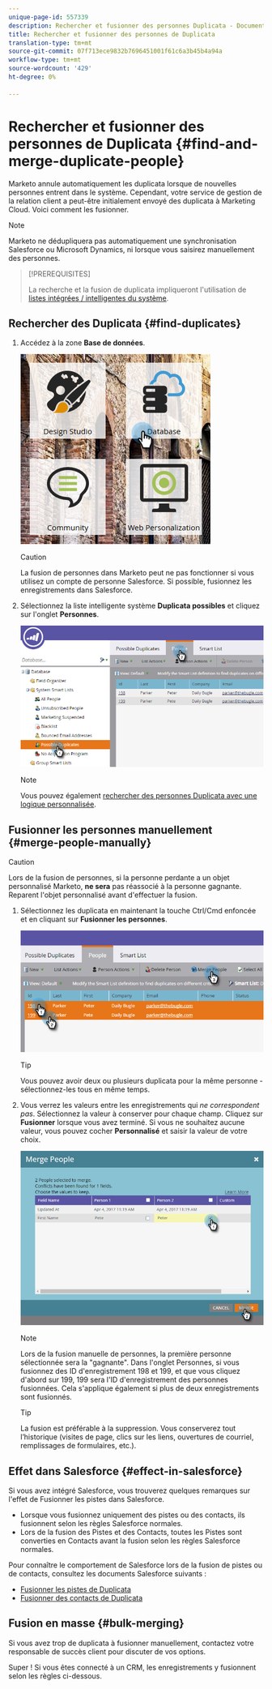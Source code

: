 ```yaml
---
unique-page-id: 557339
description: Rechercher et fusionner des personnes Duplicata - Documents marketing - Documentation sur les produits
title: Rechercher et fusionner des personnes de Duplicata
translation-type: tm+mt
source-git-commit: 07f713ece9832b7696451001f61c6a3b45b4a94a
workflow-type: tm+mt
source-wordcount: '429'
ht-degree: 0%

---
```



# Rechercher et fusionner des personnes de Duplicata {#find-and-merge-duplicate-people}

Marketo annule automatiquement les duplicata lorsque de nouvelles personnes entrent dans le système. Cependant, votre service de gestion de la relation client a peut-être initialement envoyé des duplicata à Marketing Cloud. Voici comment les fusionner.

>[!NOTE]
>
>Marketo ne dédupliquera pas automatiquement une synchronisation Salesforce ou Microsoft Dynamics, ni lorsque vous saisirez manuellement des personnes.

>[!PREREQUISITES]
>
>La recherche et la fusion de duplicata impliqueront l&#39;utilisation de [listes intégrées / intelligentes du système](/help/marketo/product-docs/core-marketo-concepts/smart-lists-and-static-lists/using-smart-lists/use-built-in-system-smart-lists.md).

## Rechercher des Duplicata {#find-duplicates}

1. Accédez à la zone **Base de données**.

   ![](assets/db.png)

   >[!CAUTION]
   >
   >La fusion de personnes dans Marketo peut ne pas fonctionner si vous utilisez un compte de personne Salesforce. Si possible, fusionnez les enregistrements dans Salesforce.

1. Sélectionnez la liste intelligente système **Duplicata possibles** et cliquez sur l&#39;onglet **Personnes**.

   ![](assets/two.png)

   >[!NOTE]
   >
   >Vous pouvez également [rechercher des personnes Duplicata avec une logique personnalisée](/help/marketo/product-docs/core-marketo-concepts/smart-lists-and-static-lists/managing-people-in-smart-lists/find-duplicate-people-with-custom-logic.md).

## Fusionner les personnes manuellement {#merge-people-manually}

>[!CAUTION]
>
>Lors de la fusion de personnes, si la personne perdante a un objet personnalisé Marketo, **ne sera** pas réassocié à la personne gagnante. Reparent l&#39;objet personnalisé avant d&#39;effectuer la fusion.

1. Sélectionnez les duplicata en maintenant la touche Ctrl/Cmd enfoncée et en cliquant sur **Fusionner les personnes**.

   ![](assets/three.png)

   >[!TIP]
   >
   >Vous pouvez avoir deux ou plusieurs duplicata pour la même personne - sélectionnez-les tous en même temps.

1. Vous verrez les valeurs entre les enregistrements qui _ne correspondent pas_. Sélectionnez la valeur à conserver pour chaque champ. Cliquez sur **Fusionner** lorsque vous avez terminé. Si vous ne souhaitez aucune valeur, vous pouvez cocher **Personnalisé** et saisir la valeur de votre choix.

   ![](assets/four.png)

   >[!NOTE]
   >
   >Lors de la fusion manuelle de personnes, la première personne sélectionnée sera la &quot;gagnante&quot;. Dans l&#39;onglet Personnes, si vous fusionnez des ID d&#39;enregistrement 198 et 199, et que vous cliquez d&#39;abord sur 199, 199 sera l&#39;ID d&#39;enregistrement des personnes fusionnées. Cela s&#39;applique également si plus de deux enregistrements sont fusionnés.

   >[!TIP]
   >
   >La fusion est préférable à la suppression. Vous conserverez tout l’historique (visites de page, clics sur les liens, ouvertures de courriel, remplissages de formulaires, etc.).

## Effet dans Salesforce {#effect-in-salesforce}

Si vous avez intégré Salesforce, vous trouverez quelques remarques sur l&#39;effet de Fusionner les pistes dans Salesforce.

* Lorsque vous fusionnez uniquement des pistes ou des contacts, ils fusionnent selon les règles Salesforce normales.
* Lors de la fusion des Pistes et des Contacts, toutes les Pistes sont converties en Contacts avant la fusion selon les règles Salesforce normales.

Pour connaître le comportement de Salesforce lors de la fusion de pistes ou de contacts, consultez les documents Salesforce suivants :

* [Fusionner les pistes de Duplicata](https://help.salesforce.com/HTViewHelpDoc?id=leads_merge.htm&amp;language=en_US)
* [Fusionner des contacts de Duplicata](https://help.salesforce.com/HTViewHelpDoc?id=contacts_merge.htm&amp;language=en_US)

## Fusion en masse {#bulk-merging}

Si vous avez trop de duplicata à fusionner manuellement, contactez votre responsable de succès client pour discuter de vos options.

Super ! Si vous êtes connecté à un CRM, les enregistrements y fusionnent selon les règles ci-dessous.
